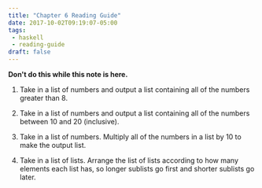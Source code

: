 ```yaml
---
title: "Chapter 6 Reading Guide"
date: 2017-10-02T09:19:07-05:00
tags:
 - haskell
 - reading-guide
draft: false
---
```


**Don't do this while this note is here.**

1. Take in a list of numbers and output a list containing all of the numbers greater than 8.

2. Take in a list of numbers and output a list containing all of the numbers between 10 and 20 (inclusive).

3. Take in a list of numbers. Multiply all of the numbers in a list by 10 to make the output list.

4. Take in a list of lists. Arrange the list of lists according to how
   many elements each list has, so longer sublists go first and shorter sublists 
   go later. 
